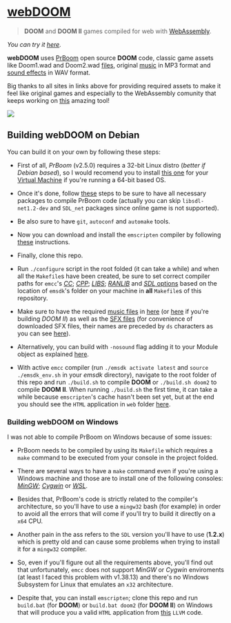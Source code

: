 # [webDOOM](http://35.158.218.205/experiments/webDOOM/) #

> **DOOM** and **DOOM II** games compiled for web with [WebAssembly](https://webassembly.org/).

_You can try it [here](http://35.158.218.205/experiments/webDOOM/)._


**webDOOM** uses [PrBoom](http://prboom.sourceforge.net/) open source **DOOM** code, classic game assets like Doom1.wad and Doom2.wad [files](http://www.pc-freak.net/blog/doom-1-doom-2-doom-3-game-wad-files-for-download-playing-doom-on-debian-linux-via-freedoom-open-source-doom-engine/), original [music](http://www.wolfensteingoodies.com/archives/olddoom/music.htm) in MP3 format and [sound effects](https://archive.org/details/dsbossit) in WAV format.

Big thanks to all sites in links above for providing required assets to make it feel like original games and especially to the WebAssembly comunity that keeps working on [this](http://kripken.github.io/emscripten-site/) amazing tool!

![](./public/preview.gif)


## Building webDOOM on Debian ##

You can build it on your own by following these steps:

- First of all, *PrBoom* (v2.5.0) requires a 32-bit Linux distro (*better if Debian based*), so I would recomend you to install [this one](http://releases.ubuntu.com/14.04/) for your [Virtual Machine](https://www.virtualbox.org/) if you're running a 64-bit based OS.

- Once it's done, follow [these](http://prboom.sourceforge.net/linux.html) steps to be sure to have all necessary packages to compile PrBoom code (actually you can skip `libsdl-net1.2-dev` and `SDL_net` packages since online game is not supported).

- Be also sure to have `git`, `autoconf` and `automake` tools.

- Now you can download and install the `emscripten` compiler by following [these](https://kripken.github.io/emscripten-site/docs/getting_started/downloads.html) instructions.

- Finally, clone this repo.

- Run `./configure` script in the root folded (it can take a while) and when all the `Makefile`s have been created, be sure to set correct compiler paths for `emcc`'s [*CC*](https://github.com/UstymUkhman/webDOOM/blob/master/Makefile#L98); [*CPP*](https://github.com/UstymUkhman/webDOOM/blob/master/Makefile#L101); [*LIBS*](https://github.com/UstymUkhman/webDOOM/blob/master/Makefile#L121); [*RANLIB*](https://github.com/UstymUkhman/webDOOM/blob/master/Makefile#L139) and [*SDL* options](https://github.com/UstymUkhman/webDOOM/blob/master/Makefile#L140-L142) based on the location of `emsdk`'s folder on your machine in **all** `Makefile`s of this repository.

- Make sure to have the required [music files](https://github.com/UstymUkhman/webDOOM/blob/master/src/m_misc.c#L725) in [here](https://github.com/UstymUkhman/webDOOM/tree/master/build/doom1/music) (or [here](https://github.com/UstymUkhman/webDOOM/tree/master/build/doom2/music) if you're building *DOOM II*) as well as the [SFX files](https://github.com/UstymUkhman/webDOOM/blob/master/src/sounds.c#L124) (for convenience of downloaded SFX files, their names are preceded by `ds` characters as you can see [here](https://github.com/UstymUkhman/webDOOM/blob/master/src/SDL/i_sound.c#L185)).

- Alternatively, you can build with `-nosound` flag adding it to your Module object as explained [here](https://kripken.github.io/emscripten-site/docs/api_reference/module.html#creating-the-module-object).

- With active `emcc` compiler (run `./emsdk activate latest` and `source ./emsdk_env.sh` in your *emsdk* directory), navigate to the root folder of this repo and run `./build.sh` to compile **DOOM** or `./build.sh doom2` to compile **DOOM II**. When running `./build.sh` the first time, it can take a while because `emscripten`'s cache hasn't been set yet, but at the end you should see the `HTML` application in `web` folder [here](https://github.com/UstymUkhman/webDOOM/tree/master/build).


### Building webDOOM on Windows ###

I was not able to compile PrBoom on Windows because of some issues:

- PrBoom needs to be compiled by using its `Makefile` which requires a `make` command to be executed from your console in the project folded.

- There are several ways to have a `make` command even if you're using a Windows machine and those are to install one of the following consoles: [*MinGW*](http://www.mingw.org/wiki/Getting_Started); [*Cygwin*](https://www.cygwin.com/) or [*WSL*](https://docs.microsoft.com/en-us/windows/wsl/install-win10).

- Besides that, PrBoom's code is strictly related to the compiler's architecture, so you'll have to use a `mingw32` bash (for example) in order to avoid all the errors that will come if you'll try to build it directly on a `x64` CPU.

- Another pain in the ass refers to the `SDL` version you'll have to use (**1.2.x**) which is pretty old and can cause some problems when trying to install it for a `mingw32` compiler.

- So, even if you'll figure out all the requirements above, you'll find out that unfortunately, `emcc` does not support *MinGW* or *Cygwin* enviroments (at least I faced this problem with v1.38.13) and there's no Windows Subsystem for Linux that emulates an `x32` architecture.

- Despite that, you can install `emscripten`; clone this repo and run `build.bat` (for **DOOM**) or `build.bat doom2` (for **DOOM II**) on Windows that will produce you a valid `HTML` application from [this](https://github.com/UstymUkhman/webDOOM/blob/master/build/final.bc) `LLVM` code.
